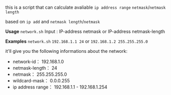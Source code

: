 this is a script that can calculate avaliable `ip address range` `netmask`/`netmask length` 

based on `ip add` and `netmask length`/`netmask`

**Usage**
`network.sh`
Input : IP-address netmask
or	IP-address netmask-length

**Examples**
`network.sh`
`192.168.1.1 24`
or `192.168.1.2 255.255.255.0`

it'll give you the following informations about the network:

* network-id：           192.168.1.0
* netmask-length：      24
* netmask：              255.255.255.0
* wildcard-mask：        0.0.0.255
* ip address range：     192.168.1.1 - 192.168.1.254

